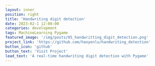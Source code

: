 ```yaml
---
layout: inner
position: right
title: 'Handwriting digit detection'
date: 2023-02-1 12:00:00
categories: development
tags: MachineLearning Pygame 
featured_image: '/img/posts/05_handwritting_digit_detection.png'
project_link: 'https://github.com/haoyenlu/handwriting_detection'
button_icon: 'github'
button_text: 'Visit Project'
lead_text: 'A real-time handwriting digit detection with Pygame'
---
```

